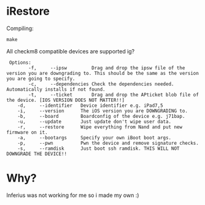 # iRestore

Compiling:
```C++
make
```

All checkm8 compatible devices are supported ig?


```Usage
 Options: 
        -f,		--ipsw         Drag and drop the ipsw file of the version you are downgrading to. This should be the same as the version you are going to specify.
        -c,		--dependencies Check the dependencies needed. Automatically installs if not found.
        -t,		--ticket       Drag and drop the APticket blob file of the device. [IOS VERSION DOES NOT MATTER!!]
	-d,		--identifier   Device identifier e.g. iPad7,5
	-i,		--version      The iOS version you are DOWNGRADING to.
	-b,		--board        Boardconfig of the device e.g. j71bap.
	-u,		--update       Just update don't wipe user data.
	-r,		--restore      Wipe everything from Nand and put new firmware on it.
	-a,		--bootargs     Specify your own iBoot boot args.
	-p,		--pwn 	       Pwn the device and remove signature checks.
	-s,		--ramdisk      Just boot ssh ramdisk. THIS WILL NOT DOWNGRADE THE DEVICE!!
  ```


# Why?
Inferius was not working for me so i made my own :)
